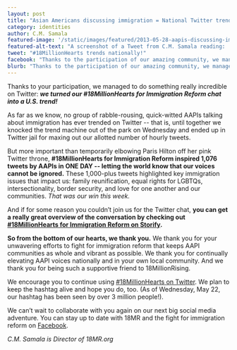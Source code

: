 ```yaml
---
layout: post
title: "Asian Americans discussing immigration = National Twitter trend!"
category: identities
author: C.M. Samala
featured-image: '/static/images/featured/2013-05-28-aapis-discussing-immigration-national-twitter-tren.png'
featured-alt-text: "A screenshot of a Tweet from C.M. Samala reading: 'YO. #18millionhearts is trending in the United States!' with a screenshot of the trends attached. It has 9 retweets and 10 likes."
tweet: "#18MillionHearts trends nationally!"
facebook: "Thanks to the participation of our amazing community, we managed to do something really incredible on Twitter: we turned our #18MillionHearts for Immigration Reform chat into a U.S. trend."
blurb: "Thanks to the participation of our amazing community, we managed to do something really incredible on Twitter: we turned our #18MillionHearts for Immigration Reform chat into a U.S. trend. The chat inspired 1,076 tweets by AAPIs in ONE DAY -- letting the world know that our voices cannot be ignored. These 1,000-plus tweets highlighted key immigration issues that impact us: family reunification, equal rights for LGBTQs, intersectionality, border security, and love for one another and our communities. That was our win this week."
---
```


Thanks to your participation, we managed to do something really incredible on Twitter: ___we turned our #18MillionHearts for Immigration Reform chat into a U.S. trend!___ 

As far as we know, no group of rabble-rousing, quick-witted AAPIs talking about immigration has ever trended on Twitter -- that is, until together we knocked the trend machine out of the park on Wednesday and ended up in Twitter jail for maxing out our allotted number of hourly tweets.

But more important than temporarily elbowing Paris Hilton off her pink Twitter throne, __#18MillionHearts for Immigration Reform inspired 1,076 tweets by AAPIs in ONE DAY -- letting the world know that our voices cannot be ignored.__ These 1,000-plus tweets highlighted key immigration issues that impact us: family reunification, equal rights for LGBTQs, intersectionality, border security, and love for one another and our communities. _That was our win this week._
 
And if for some reason you couldn’t join us for the Twitter chat, __you can get a really great overview of the conversation by checking out [#18MillionHearts for Immigration Reform on Storify](https://storify.com/18millionrising/18millionhearts-for-immigration-reform-the-twitte).__

__So from the bottom of our hearts, we thank you.__ We thank you for your unwavering efforts to fight for immigration reform that keeps AAPI communities as whole and vibrant as possible. We thank you for continually elevating AAPI voices nationally and in your own local community. And we thank you for being such a supportive friend to 18MillionRising. 

We encourage you to continue using [#18MillionHearts on Twitter](https://twitter.com/search?q=%2318MillionHearts&src=hash). We plan to keep the hashtag alive and hope you do, too. (As of Wednesday, May 22, our hashtag has been seen by over 3 million people!).

We can’t wait to collaborate with you again on our next big social media adventure. You can stay up to date with 18MR and the fight for immigration reform on [Facebook](https://www.facebook.com/18MillionRising.org).

_C.M. Samala is Director of 18MR.org_